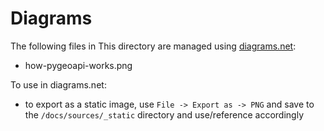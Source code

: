 # Diagrams

The following files in This directory are managed using [diagrams.net](https://diagrams.net):

- how-pygeoapi-works.png

To use in diagrams.net:

- to export as a static image, use `File -> Export as -> PNG` and save to the
  `/docs/sources/_static` directory and use/reference accordingly
